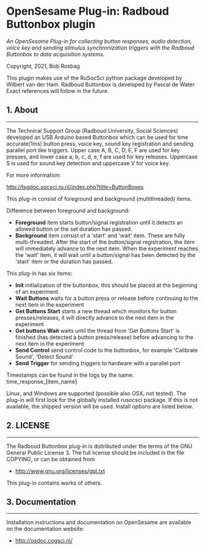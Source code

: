OpenSesame Plug-in: Radboud Buttonbox plugin
==========

*An OpenSesame Plug-in for collecting button responses, audio detection, voice key and sending stimulus synchronization triggers with the Radboud Buttonbox to data acquisition systems.*  

Copyright, 2021, Bob Rosbag

This plugin makes use of the RuSocSci python package developed by Wilbert van der Ham. Radboud Buttonbox is developed by Pascal de Water. Exact references will follow in the future. 
  
  
## 1. About
--------

The Technical Support Group (Radboud University, Social Sciences) developed an USB Arduino based Buttonbox which can be used for time accurate(1ms) button press, voice key, sound key registration and sending parallel port like triggers.
Upper case A, B, C, D, E, F are used for key presses, and lower case a, b, c, d, e, f are used for key releases. Uppercase S is used for sound key detection and uppercase V for voice key.  

For more information:

<http://tsgdoc.socsci.ru.nl/index.php?title=ButtonBoxes>


This plug-in consist of foreground and background (multithreaded) items.


Difference between foreground and background:

- **Foreground** item starts button/signal registration until it detects an allowed button or the set duration has passed. 
- **Background** item consist of a 'start' and 'wait' item. These are fully multi-threaded. After the start of the button/signal registration, the item will immediately advance to the next item. When the experiment reaches the 'wait' item, it will wait until a button/signal has been detected by the 'start' item or the duration has passed.


This plug-in has six items:

- **Init** initialization of the buttonbox, this should be placed at the beginning of an experiment.
- **Wait Buttons** waits for a button press or release before continuing to the next item in the experiment
- **Get Buttons Start** starts a new thread which monitors for button presses/releases, it will directly advance to the next item in the experiment
- **Get buttons Wait** waits until the thread from 'Get Buttons Start' is finished (has detected a button press/release) before advancing to the next item in the experiment 
- **Send Control** send control code to the buttonbox, for example 'Calibrate Sound', 'Detect Sound'
- **Send Trigger** for sending triggers to hardware with a parallel port


Timestamps can be found in the logs by the name: time_response_[item_name]


Linux, and Windows are supported (possible also OSX, not tested). The plug-in will first look for the globally installed rusocsci package. If this is not available, the shipped version will be used. Install options are listed below.
  
  
## 2. LICENSE
----------

The Radboud Buttonbox plug-in is distributed under the terms of the GNU General Public License 3.
The full license should be included in the file COPYING, or can be obtained from

- <http://www.gnu.org/licenses/gpl.txt>

This plug-in contains works of others.
  
  
## 3. Documentation
----------------

Installation instructions and documentation on OpenSesame are available on the documentation website:

- <http://osdoc.cogsci.nl/>

